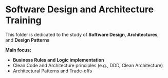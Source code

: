 # Software Design and Architecture Training

This folder is dedicated to the study of **Software Design**, **Architectures**, and **Design Patterns**

**Main focus:**
* **Business Rules and Logic implementation**
* Clean Code and Architecture principles (e.g., DDD, Clean Architecture)
* Architectural Patterns and Trade-offs